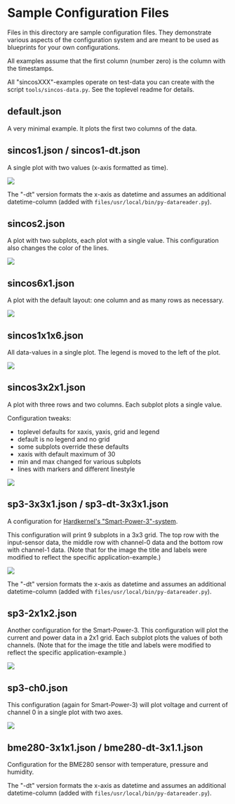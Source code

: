 Sample Configuration Files
==========================

Files in this directory are sample configuration files. They demonstrate
various aspects of the configuration system and are meant to be used
as blueprints for your own configurations.

All examples assume that the first column (number zero) is the column
with the timestamps.

All "sincosXXX"-examples operate on test-data you can create with
the script `tools/sincos-data.py`. See the toplevel readme for details.


default.json
------------

A very minimal example. It plots the first two columns of the data.


sincos1.json / sincos1-dt.json
------------------------------

A single plot with two values (x-axis formatted as time).

![](../images/sincos1.png)

The "-dt" version formats the x-axis as datetime and assumes an
additional datetime-column
(added with `files/usr/local/bin/py-datareader.py`).


sincos2.json
------------

A plot with two subplots, each plot with a single value. This
configuration also changes the color of the lines.

![](../images/sincos2.png)


sincos6x1.json
--------------

A plot with the default layout: one column and as many rows as necessary.

![](../images/sincos6x1.png)


sincos1x1x6.json
----------------

All data-values in a single plot. The legend is moved to the left of
the plot.

![](../images/sincos1x1x6.png)


sincos3x2x1.json
----------------

A plot with three rows and two columns. Each subplot plots a single
value.

Configuration tweaks:

  - toplevel defaults for xaxis, yaxis, grid and legend
  - default is no legend and no grid
  - some subplots override these defaults
  - xaxis with default maximum of 30
  - min and max changed for various subplots
  - lines with markers and different linestyle

![](../images/sincos3x2x1.png)


sp3-3x3x1.json / sp3-dt-3x3x1.json
----------------------------------

A configuration for [Hardkernel's "Smart-Power-3"-system](https://wiki.odroid.com/accessory/power_supply_battery/smartpower3).

This configuration will print 9 subplots in a 3x3 grid. The top row with
the input-sensor data, the middle row with channel-0 data and the bottom
row with channel-1 data. (Note that for the image the title and labels were
modified to reflect the specific application-example.)

![](../images/sp3-3x3x1.png)

The "-dt" version formats the x-axis as datetime and assumes an
additional datetime-column
(added with `files/usr/local/bin/py-datareader.py`).


sp3-2x1x2.json
--------------

Another configuration for the Smart-Power-3. This configuration will plot
the current and power data in a 2x1 grid. Each subplot plots the values
of both channels. (Note that for the image the title and labels were
modified to reflect the specific application-example.)

![](../images/sp3-2x1x2.png)


sp3-ch0.json
------------

This configuration (again for Smart-Power-3) will plot
voltage and current of channel 0 in a single plot with two axes.

![](../images/sp3-ch0.png)


bme280-3x1x1.json / bme280-dt-3x1.1.json
----------------------------------------

Configuration for the BME280 sensor with temperature, pressure and humidity.

The "-dt" version formats the x-axis as datetime and assumes an
additional datetime-column
(added with `files/usr/local/bin/py-datareader.py`).

